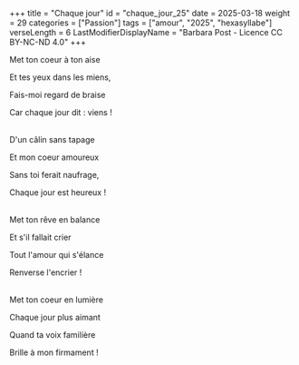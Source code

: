 +++
title = "Chaque jour"
id = "chaque_jour_25"
date = 2025-03-18
weight = 29
categories = ["Passion"]
tags = ["amour", "2025", "hexasyllabe"]
verseLength = 6
LastModifierDisplayName = "Barbara Post - Licence CC BY-NC-ND 4.0"
+++

Met ton coeur à ton aise

Et tes yeux dans les miens,

Fais-moi regard de braise

Car chaque jour dit : viens !

 \
D'un câlin sans tapage

Et mon coeur amoureux

Sans toi ferait naufrage,

Chaque jour est heureux !

 \
Met ton rêve en balance

Et s'il fallait crier

Tout l'amour qui s'élance

Renverse l'encrier !

 \
Met ton coeur en lumière

Chaque jour plus aimant

Quand ta voix familière

Brille à mon firmament !

